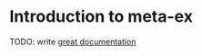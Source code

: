 # Introduction to meta-ex

TODO: write [great documentation](http://jacobian.org/writing/great-documentation/what-to-write/)
